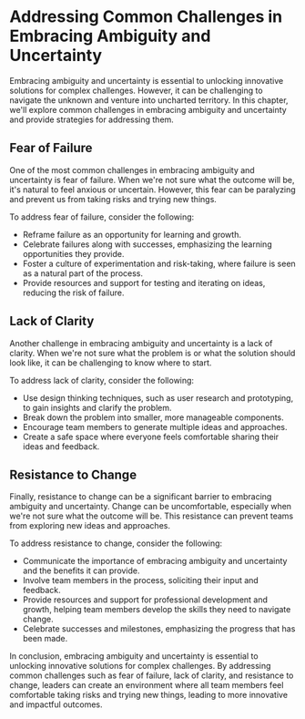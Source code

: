 # Addressing Common Challenges in Embracing Ambiguity and Uncertainty

Embracing ambiguity and uncertainty is essential to unlocking innovative solutions for complex challenges. However, it can be challenging to navigate the unknown and venture into uncharted territory. In this chapter, we'll explore common challenges in embracing ambiguity and uncertainty and provide strategies for addressing them.

Fear of Failure
---------------

One of the most common challenges in embracing ambiguity and uncertainty is fear of failure. When we're not sure what the outcome will be, it's natural to feel anxious or uncertain. However, this fear can be paralyzing and prevent us from taking risks and trying new things.

To address fear of failure, consider the following:

* Reframe failure as an opportunity for learning and growth.
* Celebrate failures along with successes, emphasizing the learning opportunities they provide.
* Foster a culture of experimentation and risk-taking, where failure is seen as a natural part of the process.
* Provide resources and support for testing and iterating on ideas, reducing the risk of failure.

Lack of Clarity
---------------

Another challenge in embracing ambiguity and uncertainty is a lack of clarity. When we're not sure what the problem is or what the solution should look like, it can be challenging to know where to start.

To address lack of clarity, consider the following:

* Use design thinking techniques, such as user research and prototyping, to gain insights and clarify the problem.
* Break down the problem into smaller, more manageable components.
* Encourage team members to generate multiple ideas and approaches.
* Create a safe space where everyone feels comfortable sharing their ideas and feedback.

Resistance to Change
--------------------

Finally, resistance to change can be a significant barrier to embracing ambiguity and uncertainty. Change can be uncomfortable, especially when we're not sure what the outcome will be. This resistance can prevent teams from exploring new ideas and approaches.

To address resistance to change, consider the following:

* Communicate the importance of embracing ambiguity and uncertainty and the benefits it can provide.
* Involve team members in the process, soliciting their input and feedback.
* Provide resources and support for professional development and growth, helping team members develop the skills they need to navigate change.
* Celebrate successes and milestones, emphasizing the progress that has been made.

In conclusion, embracing ambiguity and uncertainty is essential to unlocking innovative solutions for complex challenges. By addressing common challenges such as fear of failure, lack of clarity, and resistance to change, leaders can create an environment where all team members feel comfortable taking risks and trying new things, leading to more innovative and impactful outcomes.
